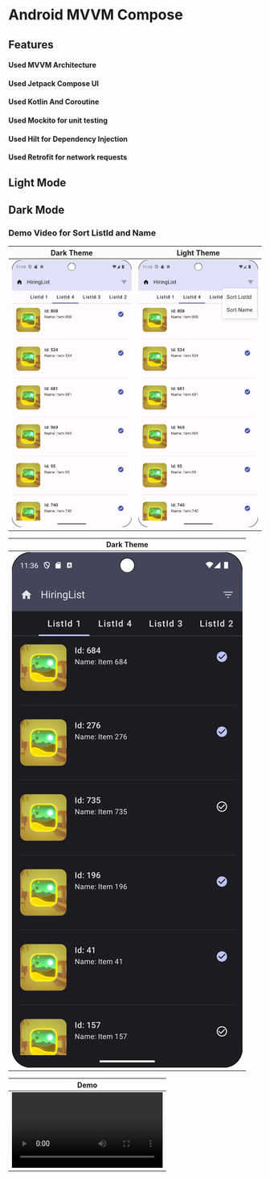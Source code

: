 # Android MVVM Compose 

## Features
#### Used MVVM Architecture
#### Used Jetpack Compose UI
#### Used Kotlin And Coroutine
#### Used Mockito for unit testing 
#### Used Hilt for Dependency Injection
#### Used Retrofit for network requests

## Light Mode

## Dark Mode

### Demo Video for Sort ListId and Name


| Dark Theme | Light Theme | 
|------------|-------------|
| ![Light Theme](newLightMode.png) | ![Light Theme](newSortIdName.png) |


| Dark Theme |
|------------|
| ![Light Theme](newDarkMode.png) |


| Demo |
|------------|
| ![Demo](SortIdName.mp4) |
